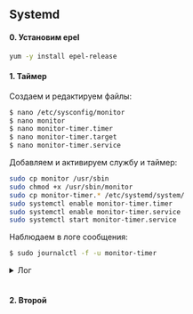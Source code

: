 ## Systemd

#### 0. Установим epel

```bash
yum -y install epel-release
```

#### 1. Таймер

Создаем и редактируем файлы:

```bash
$ nano /etc/sysconfig/monitor
$ nano monitor
$ nano monitor-timer.timer
$ nano monitor-timer.target
$ nano monitor-timer.service
```

Добавляем и активируем службу и таймер:


```bash
sudo cp monitor /usr/sbin
sudo chmod +x /usr/sbin/monitor
sudo cp monitor-timer.* /etc/systemd/system/
sudo systemctl enable monitor-timer.timer
sudo systemctl enable monitor-timer.service
sudo systemctl start monitor-timer.service
```

Наблюдаем в логе сообщения:

```bash
$ sudo journalctl -f -u monitor-timer
```

<details>
  <summary>Лог</summary>
<pre>
Nov 09 14:26:58 otuslinux systemd[1]: Started SSH wrong username montitoring, run every 30 seconds.
Nov 09 14:26:58 otuslinux systemd[1]: Starting SSH wrong username montitoring, run every 30 seconds...
Nov 09 14:26:58 otuslinux monitor[18753]: Nov  9 12:34:09 otuslinux sshd[17997]: input_userauth_request: invalid user sfd [preauth]
Nov 09 14:26:58 otuslinux monitor[18753]: Nov  9 12:34:57 otuslinux sshd[17999]: input_userauth_request: invalid user sfd [preauth]
Nov 09 14:26:58 otuslinux monitor[18753]: Nov  9 14:01:41 otuslinux sshd[18414]: input_userauth_request: invalid user aaaa [preauth]
</pre></details>
<br />

#### 2. Второй


